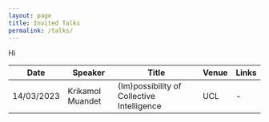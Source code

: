 ```yaml
---
layout: page
title: Invited Talks
permalink: /talks/
---
```


Hi

| Date | Speaker | Title | Venue | Links |
| --- | --- | --- | --- | --- |
| 14/03/2023 | Krikamol Muandet |  (Im)possibility of Collective Intelligence| UCL | - |
